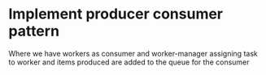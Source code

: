 # Implement producer consumer pattern 

Where we have workers as consumer and worker-manager assigning task to worker and items produced are added to the queue
for the consumer
